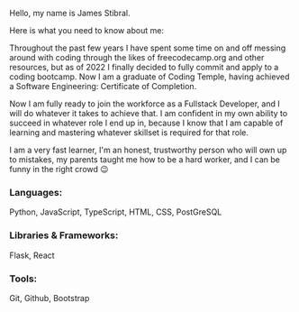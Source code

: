 Hello, my name is James Stibral. 

Here is what you need to know about me:

Throughout the past few years I have spent some time on and off messing around with coding through the likes of freecodecamp.org and other resources, but as of 2022 I finally decided to fully commit and apply to a coding bootcamp. Now I am a graduate of Coding Temple, having achieved a Software Engineering: Certificate of Completion.

Now I am fully ready to join the workforce as a Fullstack Developer, and I will do whatever it takes to achieve that. I am confident in my own ability to succeed in whatever role I end up in, because I know that I am capable of learning and mastering whatever skillset is required for that role.

I am a very fast learner, I'm an honest, trustworthy person who will own up to mistakes, my parents taught me how to be a hard worker, and I can be funny in the right crowd :wink:

### Languages:
Python, JavaScript, TypeScript, HTML, CSS, PostGreSQL

### Libraries & Frameworks:
Flask, React

### Tools:
Git, Github, Bootstrap
